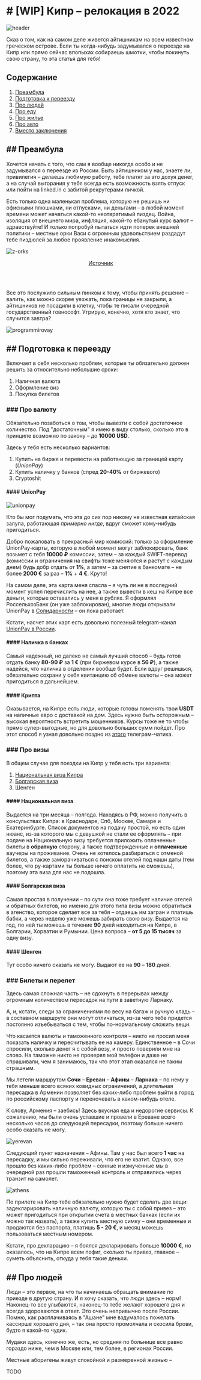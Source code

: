 # \# [WIP] Кипр – релокация в 2022

![header](../../../resources/images/ru/cyprus-relocation/cyprus-flag.png)

Сказ о том, как на самом деле живется айтишникам на всем известном греческом острове. Если ты когда-нибудь задумывался 
о переезде на Кипр или прямо сейчас впопыхах собираешь шмотки, чтобы покинуть свою страну, то эта статья для тебя!

[overview]: <>
## Содержание

1. [Преамбула](#preambula)
2. [Подготовка к переезду](#get-ready)
3. [Про людей](#people)
4. [Про еду](#food)
5. [Про жилье](#estate)
6. [Про авто](#auto)
7. [Вместо заключения](#end)

<a name="preambula"></a>
## \#\# Преамбула

Хочется начать с того, что сам я вообще никогда особо и не задумывался о переезде из России. Быть айтишником у нас, 
знаете ли, привилегия – делаешь любимую работу, тебе платят за это дохуя денег, а на случай выгорания у тебя всегда есть
возможность взять отпуск или пойти на linked.in с забитой рекрутерами личкой. 

Есть только одна маленькая проблема, которую не решишь ни офисными плюшками, ни отпусками, ни деньгами – в любой момент времени
может начаться какой-то неотвратимый пиздец. Война, изоляция от внешнего мира, инфляция, какой-то ебанутый курс валют – здравствуйте!
И только попробуй пытаться идти поперек внешней политики – местные орки Васи с огромным удовольствием раздадут тебе пиздюлей за любое
проявление инакомыслия.

![z-orks](../../../resources/images/ru/cyprus-relocation/z-orks.png)

<div style="text-align:center">
    <a href="https://www.mk.ru/incident/2022/03/18/zhitelya-krasnodara-zaderzhali-za-plevok-v-plakat-s-bukvoy-z.html" style="display:inline-block">Источник</a>
</div>

<br></br>

Все это послужило сильным пинком к тому, чтобы принять решение – валить, как можно скорее уезжать, пока границы не закрыли, а
айтишников не посадили в клетку, чтобы те писали очередной государственный говнософт. Утрирую, конечно, хотя кто знает,
что случится завтра?

![programmirovay](../../../resources/images/ru/cyprus-relocation/programmirovay.jpg)

<a name="get-ready"></a>
## \#\# Подготовка к переезду

Включает в себя несколько проблем, которые ты обязательно должен решить за относительно небольшие сроки:

1. Наличная валюта
2. Оформление виз
3. Покупка билетов

### \#\#\# Про валюту

Обязательно позаботься о том, чтобы вывезти с собой достаточное количество. Под "достаточным" я имею
в виду столько, сколько это в принципе возможно по закону – до **10000 USD**. 

Здесь у тебя есть несколько вариантов:

1. Купить на бирже и перевести на работающую за границей карту (_UnionPay_)
2. Купить наличку у банков (спред **20-40%** от биржевого)
3. Cryptoshit

#### \#\#\#\# UnionPay

![unionpay](../../../resources/images/ru/cyprus-relocation/unionpay.png)

Кто бы мог подумать, что эта до сих пор никому не известная китайская залупа, работающая _примерно нигде_, вдруг сможет
кому-нибудь пригодиться. 

Добро пожаловать в прекрасный мир комиссий: только за оформление UnionPay-карты, которую в любой момент могут заблокировать, 
банк возьмет с тебя **10000 ₽** комиссии, затем – за каждый SWIFT-перевод (комиссии и ограничения на свифты тоже меняются и 
растут с каждым днем) будь добр отдать от **1%**, а затем – за снятие в банкомате – не более **2000 €** за раз – **1%** + **4 €**.
Круто!

На самом деле, эта карта меня спасла – я чуть ли не в последний момент успел перечислить на нее, а также вывести в кеш на Кипре все деньги,
которые оставались у меня в рублях. Я оформлял РоссельхозБанк (он уже заблокирован), многие люди открывали UnionPay в
[Солидарности](https://solid.ru/retail/cards/debit/unionpay-gold-solidarnost/) – он пока работает.

Кстати, насчет этих карт есть довольно полезный telegram-канал [UnionPay в России](https://t.me/unionpayru).

#### \#\#\#\# Наличка в банках

Самый надежный, но далеко не самый лучший способ – будь готов отдать банку **80-90 ₽** за **1 €** (при биржевом курсе в **56 ₽**),
а также надейся, что наличка в отделении вообще будет. Если вдруг решишься, обязательно сохрани у себя квитанцию
об обмене валюты – она может пригодиться в дальнейшем.

#### \#\#\#\# Крипта

Оказывается, на Кипре есть люди, которые готовы поменять твои **USDT** на наличные евро с доставкой на дом.
Здесь нужно быть осторожным – высокая вероятность встретить мошенников. Курсы тоже не то чтобы прямо супер-выгодные, но
для довольно больших сумм пойдет. Про этот способ я узнал довольно поздно из [этого](https://t.me/cyexchange) телеграм-чатика.

### \#\#\# Про визы

В общем случае для поездки на Кипр у тебя есть три варианта:

1. [Национальная виза Кипра](http://www.mfa.gov.cy/mfa/consulate/consulate_spb.nsf/cgsp12_ru/cgsp12_ru?OpenDocument)
2. [Болгарская виза](https://www.vfsglobal.com/Bulgaria/Russia/Moscow/pdf/Private-Visit.pdf)
3. Шенген

#### \#\#\#\# Национальная виза

Выдается на три месяца – полгода. Находясь в РФ, можно получить в консульствах Кипра: в Краснодаре, Спб, Москве, Самаре 
и Екатеринбурге. Список документов на подачу простой, но есть один нюанс, из-за которого мы с девушкой не стали ее оформлять –
при подаче на Национальную визу требуется приложить оплаченные билеты в **обратную** сторону, 
а также подтвержденные и **оплаченные** ваучеры на проживание. Очень не хотелось разбираться с отменой билетов, 
а также заморачиваться с поиском отелей под наши даты (тем более, что ру-картами ты больше ничего оплатить не сможешь),
поэтому эта виза для нас не подошла.

#### \#\#\#\# Болгарская виза

Самая простая в получении – по сути она тоже требует наличие отелей и обратных билетов, но именно для этого типа визы можно обратиться в агенство,
которое сделает все за тебя – отдаешь им загран и платишь бабки, а через неделю уже можешь забирать свою визу. 
Выдается на год, по ней ты можешь в течение **90** дней находиться на Кипре, в Болгарии, Хорватии и Румынии.
Цена вопроса – **от 5 до 15 тысяч** за одну визу.

#### \#\#\#\# Шенген

Тут особо ничего сказать не могу. Выдают ее на **90** – **180** дней.

### \#\#\# Билеты и перелет

Здесь самая сложная часть – не сдохнуть в перерывах между огромным количеством пересадок на пути в заветную Ларнаку.

А, и, кстати, следи за ограничениями по весу на багаж и ручную кладь – в составном маршруте они могут отличаться,
из-за чего тебе придется постоянно изъебываться с тем, чтобы по-нормальному сложить вещи.

Что касается валюты и таможенного контроля – никто не просил меня показать наличку и пересчитывать ее на камеру.
Единственное – в Сочи спросили, сколько денег я с собой везу, и просто поверили мне на слово. 
На таможне никто не проверял мой телефон и даже не спрашивали, чем я занимаюсь, так что этот этап оказался не таким страшным.

Мы летели маршрутом **Сочи** – **Ереван** – **Афины** – **Ларнака** – по нему у тебя меньше всего всяких ковидных ограничений, 
а длительная пересадка в Армении позволяет без каких-либо проблем выйти в город по российскому паспорту и переночевать
в каком-нибудь отеле. 

К слову, Армения – заебись! Здесь вкусная еда и недорогие сервисы. К сожалению, мы были очень уставшие и провели в
Ереване всего несколько часов до следующей пересадки, поэтому больше ничего особо сказать не могу.

![yerevan](../../../resources/images/ru/cyprus-relocation/yerevan.jpeg)

Следующий пункт назначения – Афины. Там у нас был всего **1 час** на пересадку, и мы сильно переживали, что его не хватит.
Однако, все прошло без каких-либо проблем – сонные и измученные мы в очередной раз прошли таможенный контроль и отправились
через транзит на самолет. 

![athens](../../../resources/images/ru/cyprus-relocation/athens.jpeg)

По прилете на Кипр тебе обязательно нужно будет сделать две вещи: задекларировать наличную валюту, которую ты с собой привез –
это может пригодиться при открытии счета в местных банках (если их можно так назвать), а также купить местную симку –
они временные и продаются без паспорта, платишь **5 - 20 €**, и месяц можешь пользоваться местным номером.

Кстати, про декларацию – я боялся декларировать больше **10000 €**, но оказалось, что на Кипре всем пофиг, сколько ты привез,
главное – суметь объяснить, откуда у тебя такие деньхи.

<a name="people"></a>
## \#\# Про людей

Люди – это первое, на что ты начинаешь обращать внимание по приезде в другую страну. И я хочу сказать, что люди здесь –
норм! Наконец-то все улыбаются, наконец-то тебе желают хорошего дня и всегда здороваются в ответ. Это очень
непривычно после России. Помню, как расплачиваясь в "Ашане" мне вздумалось пожелать кассирше хорошего дня, –
так она просто промолчала и скосила брови, будто я какой-то чудик.

Мудаки здесь, конечно же, есть, но средняя по больнице все равно гораздо ниже, чем в Москве или, тем более, в регионах
России.

Местные аборигены живут спокойной и размеренной жизнью – 

TODO
